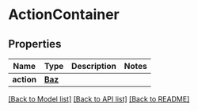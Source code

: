 # ActionContainer

## Properties

Name | Type | Description | Notes
------------ | ------------- | ------------- | -------------
**action** | [**Baz**](Baz.md) |  | 

[[Back to Model list]](../README.md#documentation-for-models) [[Back to API list]](../README.md#documentation-for-api-endpoints) [[Back to README]](../README.md)


